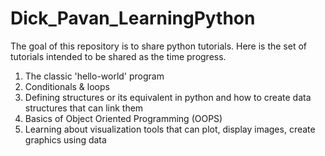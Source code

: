 # Dick_Pavan_LearningPython
The goal of this repository is to share python tutorials. Here is the set of tutorials intended to be shared as the time progress.

1. The classic 'hello-world' program
2. Conditionals & loops
3. Defining structures or its equivalent in python and how to create data structures that can link them
4. Basics of Object Oriented Programming (OOPS)
5. Learning about visualization tools that can plot, display images, create graphics using data
